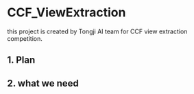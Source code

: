 # CCF_ViewExtraction
this project is created by Tongji AI team for CCF view extraction competition.
## 1. Plan





## 2. what we need




